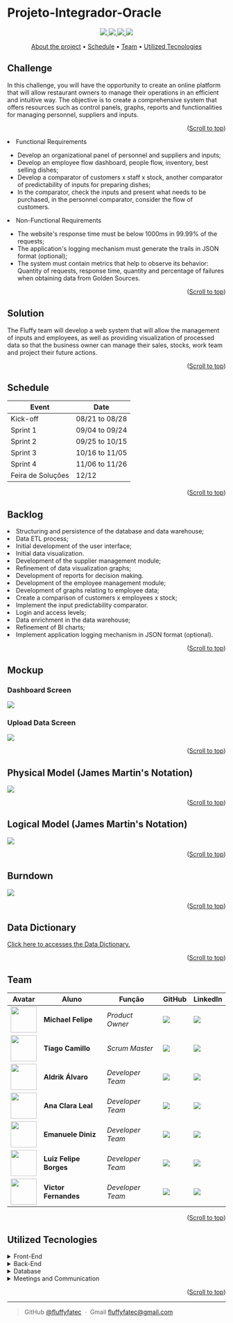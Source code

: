 # Projeto-Integrador-Oracle

<p align="center"> 
      <a href="https://www.java.com/pt-BR/">
            <img src="https://img.shields.io/badge/Backend Language%3A-SPRING BOOT-red"/>
      </a>
      <a href="https://www.javascript.com/">
            <img src="https://img.shields.io/badge/Frontend Language%3A-VUE.JS-yellow"/>
      </a>
      <a href="https://www.iacit.com.br">
            <img src="https://img.shields.io/badge/Client%3A-ORACLE-blue"/>
      </a>
      <a href="http://fatecsjc-prd.azurewebsites.net/">
            <img src="https://img.shields.io/badge/Institution%3A-FATEC-orange"/>
      </a>
</p>

<p align="center">
      <a href="#challenge">About the project</a> •
      <a href="#schedule">Schedule</a> •
      <a href="#team">Team</a> •
      <a href="#utilized-tecnologies">Utilized Tecnologies</a>
</p>

## Challenge

In this challenge, you will have the opportunity to create an online platform that will allow restaurant owners to manage their operations in an efficient and intuitive way. The objective is to create a comprehensive system that offers resources such as control panels, graphs, reports and functionalities for managing personnel, suppliers and inputs.

<p align="right">(<a href="#top">Scroll to top</a>)</p>

<li>Functional Requirements</li>
<ul>
      <li>Develop an organizational panel of personnel and suppliers and inputs;</li>
      <li>Develop an employee flow dashboard, people flow, inventory, best selling dishes;</li>
      <li>Develop a comparator of customers x staff x stock, another comparator of predictability of inputs for preparing dishes;</li>
      <li>In the comparator, check the inputs and present what needs to be purchased, in the personnel comparator, consider the flow of customers.</li>
</ul>

<li>Non-Functional Requirements</li>
<ul>
      <li>The website's response time must be below 1000ms in 99.99% of the requests;</li>
      <li>The application's logging mechanism must generate the trails in JSON format (optional);</li>
      <li>The system must contain metrics that help to observe its behavior: Quantity of requests, response time, quantity and percentage of failures when obtaining data from Golden Sources.</li>
</ul>

<p align="right">(<a href="#top">Scroll to top</a>)</p>

## Solution

The Fluffy team will develop a web system that will allow the management of inputs and employees, as well as providing visualization of processed data so that the business owner can manage their sales, stocks, work team and project their future actions.

<p align="right">(<a href="#top">Scroll to top</a>)</p>

## Schedule

| Event                   | Date         |
| ------------------------| -------------|
|Kick-off                 |08/21 to 08/28|
|Sprint 1                 |09/04 to 09/24|
|Sprint 2                 |09/25 to 10/15|
|Sprint 3                 |10/16 to 11/05|
|Sprint 4                 |11/06 to 11/26|
|Feira de Soluções        |12/12         |

<p align="right">(<a href="#top">Scroll to top</a>)</p>

## Backlog

<li>Structuring and persistence of the database and data warehouse;</li>
<li>Data ETL process;</li>
<li>Initial development of the user interface;</li>
<li>Initial data visualization.</li>

<li>Development of the supplier management module;</li>
<li>Refinement of data visualization graphs;</li>
<li>Development of reports for decision making.</li>

<li>Development of the employee management module;</li>
<li>Development of graphs relating to employee data;</li>
<li>Create a comparison of customers x employees x stock;</li>
<li>Implement the input predictability comparator.</li>

<li>Login and access levels;</li>
<li>Data enrichment in the data warehouse;</li>
<li>Refinement of BI charts;</li>
<li>Implement application logging mechanism in JSON format (optional).</li>


<p align="right">(<a href="#top">Scroll to top</a>)</p>

## Mockup

### Dashboard Screen
<img src = "./Documentacao/Mockup/Mockup_1_Sprint_1.jpg">

### Upload Data Screen
<img src = "./Documentacao/Mockup/Mockup_2_Sprint_1.jpg">

<p align="right">(<a href="#top">Scroll to top</a>)</p>

## Physical Model (James Martin's Notation)

<img src = "./Documentacao/DER/DBConceptualModel.jpg">

<p align="right">(<a href="#top">Scroll to top</a>)</p>

## Logical Model (James Martin's Notation)

<img src = "./Documentacao/DER/DBLogicalModel.jpg">

<p align="right">(<a href="#top">Scroll to top</a>)</p>

## Burndown

<img src = "./Documentacao/Burndown/Burndown_Sprint_1.jpg">

<p align="right">(<a href="#top">Scroll to top</a>)</p>

## Data Dictionary

[Click here to accesses the Data Dictionary.](https://github.com/Fluffy-Fatec/Projeto-Integrador-Oracle/blob/development/Documentacao/Dictionary/Data_Dictionary_Sprint_1.pdf)

<p align="right">(<a href="#top">Scroll to top</a>)</p>

## Team

| Avatar            							| Aluno         | Função           		| GitHub                                                      | LinkedIn                                              |
| -------------------------------------------- | ---------------- | ---------------- | -------------------------------------------------------------- | ----------------------------------------------------- |
| <img src = "./Documentacao/Team/imgMichael.jpg" width="60" >|__Michael Felipe__| *Product Owner*| [![](https://bit.ly/3f9Xo0P)](https://github.com/Michaelfss/Michaelfss) | [![](https://bit.ly/2P1ZogM)](https://www.linkedin.com/in/michael-felipe-573b64167) |
| <img src = "./Documentacao/Team/imgTiago.jpg" width="60" >|__Tiago Camillo__| *Scrum Master*| [![](https://bit.ly/3f9Xo0P)](https://github.com/tiagocamillo) | [![](https://bit.ly/2P1ZogM)](https://www.linkedin.com/in/tiago-camillo-277257192/) |
| <img src = "./Documentacao/Team/imgAldrik.jpg" width="60" >|__Aldrik Álvaro__| *Developer Team*| [![](https://bit.ly/3f9Xo0P)](https://github.com/Aldrik-Alvaro) | [![](https://bit.ly/2P1ZogM)](https://www.linkedin.com/in/aldrik-alvaro-0bb952180/) |
| <img src = "./Documentacao/Team/imgAna.jpg" width="60" >|__Ana Clara Leal__| *Developer Team* | [![](https://bit.ly/3f9Xo0P)](https://github.com/heyanaleal)      | [![](https://bit.ly/2P1ZogM)](https://www.linkedin.com/in/ana-clara-oliveira-leal-723169220/) |
| <img src = "./Documentacao/Team/imgEmanuele.jpg" width="60" >|__Emanuele Diniz__| *Developer Team*| [![](https://bit.ly/3f9Xo0P)](https://github.com/ecampos14) | [![](https://bit.ly/2P1ZogM)](https://www.linkedin.com/in/emanuele-diniz-campos-b14699181) |
| <img src = "./Documentacao/Team/imgLuiz.jpg" width="60" >|__Luiz Felipe Borges__ | *Developer Team* | [![](https://bit.ly/3f9Xo0P)](https://github.com/luizborges17)   | [![](https://bit.ly/2P1ZogM)](https://www.linkedin.com/in/luizborges17/) |
| <img src = "./Documentacao/Team/imgVictor.jpg" width="60" >|__Victor Fernandes__  | *Developer Team*  | [![](https://bit.ly/3f9Xo0P)](https://github.com/victornaca)| [![](https://bit.ly/2P1ZogM)](https://www.linkedin.com/in/victor-fernandes-1a61a917b/) |


<p align="right">(<a href="#top">Scroll to top</a>)</p>


## Utilized Tecnologies
<details>
<summary>Front-End</summary>

* [vue](https://vuejs.org/)
* [HTML](https://www.w3schools.com/css/)
* [CSS](https://www.w3schools.com/css/)

</details>

<details>
<summary>Back-End</summary>

* [Java](https://www.java.com/pt-BR/?msclkid=7faa842eb8f811ecab39772d4c1ae90b)

* [Spring boot](https://spring.io/projects/spring-boot)

</details>

<details>
<summary>Database</summary>

* [Oracle Autonomous Database](https://www.oracle.com/autonomous-database/)
</details>

<details>
<summary>Meetings and Communication</summary>

* [Discord](https://discord.com/?msclkid=b4f5af84b8f811ecbd81c127a0ae68a7)

* [Whatsapp](https://www.whatsapp.com/)

* [Slack](https://slack.com/intl/pt-br/?msclkid=c00e628eb8f811ecaef374bb86d7f056)
</details>

<p align="right">(<a href="#top">Scroll to top</a>)</p>

---

> GitHub [@fluffyfatec](https://github.com/fluffyfatec) &nbsp;&middot;&nbsp;
> Gmail [fluffyfatec@gmail.com](fluffyapi@gmail)